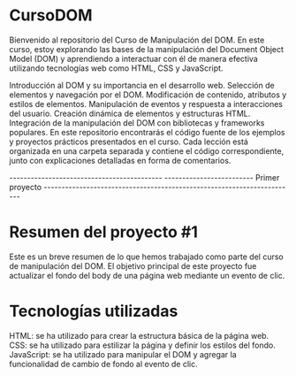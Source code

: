 # CursoDOM
Bienvenido al repositorio del Curso de Manipulación del DOM. En este curso, estoy explorando las bases de la manipulación del Document Object Model (DOM) y aprendiendo a interactuar con él de manera efectiva utilizando tecnologías web como HTML, CSS y JavaScript.


Introducción al DOM y su importancia en el desarrollo web. Selección de elementos y navegación por el DOM. Modificación de contenido, atributos y estilos de elementos. Manipulación de eventos y respuesta a interacciones del usuario. Creación dinámica de elementos y estructuras HTML. Integración de la manipulación del DOM con bibliotecas y frameworks populares.
En este repositorio encontrarás el código fuente de los ejemplos y proyectos prácticos presentados en el curso. Cada lección está organizada en una carpeta separada y contiene el código correspondiente, junto con explicaciones detalladas en forma de comentarios.

------------------------------------------- ------------------------- Primer proyecto  -----------------------------------------------------------------------
# Resumen del proyecto #1
Este es un breve resumen de lo que hemos trabajado como parte del curso de manipulación del DOM. El objetivo principal de este proyecto fue actualizar el fondo del body de una página web mediante un evento de clic.


# Tecnologías utilizadas
HTML: se ha utilizado para crear la estructura básica de la página web.
CSS: se ha utilizado para estilizar la página y definir los estilos del fondo.
JavaScript: se ha utilizado para manipular el DOM y agregar la funcionalidad de cambio de fondo al evento de clic.

